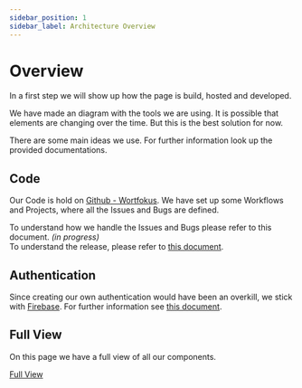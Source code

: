 ```yaml
---
sidebar_position: 1
sidebar_label: Architecture Overview
---
```


# Overview

In a first step we will show up how the page is build, hosted and developed.

We have made an diagram with the tools we are using. It is possible that elements are changing over the time.
But this is the best solution for now.

There are some main ideas we use. For further information look up the provided documentations.

## Code

Our Code is hold on [Github - Wortfokus](https://github.com/Wortfokus). We have set up some Workflows and Projects, where all the Issues and Bugs are defined.

To understand how we handle the Issues and Bugs please refer to this document. _(in progress)_   
To understand the release, please refer to [this document](release-design.md).   


## Authentication

Since creating our own authentication would have been an overkill, we stick with [Firebase](https://firebase.google.com/).
For further information see [this document](../../../general/authentication).   

## Full View

On this page we have a full view of all our components.

[Full View](full-view.md)